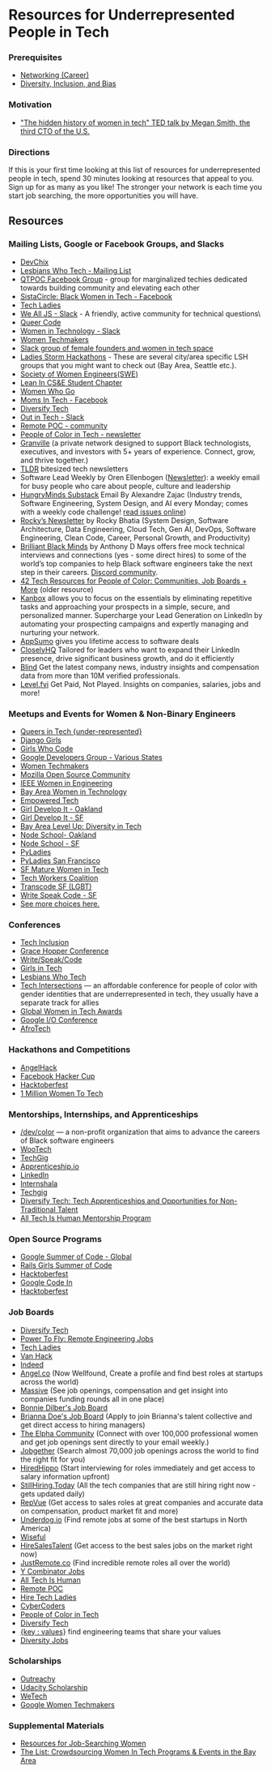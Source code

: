 # Resources for Underrepresented People in Tech

### Prerequisites

- [Networking (Career)](/career/networking-career.md)
- [Diversity, Inclusion, and Bias](/diversity-inclusion-bias/inclusion.md)

### Motivation

- ["The hidden history of women in tech" TED talk by Megan Smith, the third CTO of the U.S.](https://youtu.be/7YPlrs9-IVM)

### Directions

If this is your first time looking at this list of resources for underrepresented people in tech, spend 30 minutes looking at resources that appeal to you. Sign up for as many as you like! The stronger your network is each time you start job searching, the more opportunities you will have.

## Resources

### Mailing Lists, Google or Facebook Groups, and Slacks

- [DevChix](https://groups.google.com/forum/#!forum/devchix)
- [Lesbians Who Tech - Mailing List](https://lesbianswhotech.org/signup/)
- [QTPOC Facebook Group](https://www.facebook.com/groups/qtpocintech/?source_id=174517386668181) - group for marginalized techies dedicated towards building community and elevating each other
- [SistaCircle: Black Women in Tech - Facebook](https://www.facebook.com/groups/scbwit/)
- [Tech Ladies](https://www.hiretechladies.com/join)
- [We All JS - Slack](https://wealljs.org/) - A friendly, active community for technical questions\
- [Queer Code](https://queer-code.org/)
- [Women in Technology - Slack](https://witchat.github.io/)
- [Women Techmakers](https://www.womentechmakers.com/membership)
- [Slack group of female founders and women in tech space](https://slofile.com/slack/femalefounders)
- [Ladies Storm Hackathons](https://www.facebook.com/groups/LadiesStormHackathons) - These are several city/area specific LSH groups that you might want to check out (Bay Area, Seattle etc.).
- [Society of Women Engineers(SWE)](https://www.facebook.com/groups/441763142924061)
- [Lean In CS&E Student Chapter](https://www.facebook.com/groups/leanincsestudents)
- [Women Who Go](https://www.womenwhogo.org/)
- [Moms In Tech - Facebook](https://www.facebook.com/groups/momsintechgroup/)
- [Diversify Tech](https://www.diversifytech.com/)
- [Out in Tech - Slack](https://outintech.com/)
- [Remote POC - community](https://remotepoc.com/community/)
- [People of Color in Tech - newsletter](https://newsletter.peopleofcolorintech.com/)
- [Granville](https://joingranville.com/) (a private network designed to support Black technologists, executives, and investors with 5+ years of experience. Connect, grow, and thrive together.)
- [TLDR](https://tldr.tech/newsletters) bitesized tech newsletters
- Software Lead Weekly by Oren Ellenbogen ([Newsletter](https://softwareleadweekly.com/)): a weekly email for busy people who care about people, culture and leadership
- [HungryMinds Substack](https://hungrymindsdev.substack.com/) Email By Alexandre Zajac
(Industry trends, Software Engineering, System Design, and AI every Monday; comes with a weekly code challenge! [read issues online](https://softwareleadweekly.com/issues))
- [Rocky’s Newsletter](https://rockybhatia.substack.com/) by Rocky Bhatia
(System Design, Software Architecture, Data Engineering, Cloud Tech, Gen AI, DevOps, Software Engineering, Clean Code, Career, Personal Growth, and Productivity)
- [Brilliant Black Minds](https://karat.com/brilliant-black-minds/) by Anthony D Mays offers free mock technical interviews and connections (yes - some direct hires) to some of the world’s top companies to help Black software engineers take the next step in their careers. [Discord community](https://discord.com/invite/CUwh69axdE).
- [42 Tech Resources for People of Color: Communities, Job Boards + More](https://learntocodewith.me/posts/poc-tech-resources/) (older resource)
- [Kanbox](https://www.kanbox.io/) allows you to focus on the essentials by eliminating repetitive tasks and approaching your prospects in a simple, secure, and personalized manner. Supercharge your Lead Generation on LinkedIn by automating your prospecting campaigns and expertly managing and nurturing your network.
- [AppSumo](https://appsumo.com/) gives you lifetime access to software deals
- [CloselyHQ](https://closelyhq.com/) Tailored for leaders who want to expand their LinkedIn presence, drive significant business growth, and do it efficiently
- [Blind](https://www.teamblind.com/why-blind) Get the latest company news, industry insights and compensation data from more than 10M verified professionals.
- [Level.fyi](https://www.levels.fyi/) Get Paid, Not Played. Insights on companies, salaries, jobs and more!


### Meetups and Events for Women & Non-Binary Engineers

- [Queers in Tech {under-represented}](https://www.meetup.com/Queers-in-Tech-under-represented/)
- [Django Girls](https://djangogirls.org/)
- [Girls Who Code](https://girlswhocode.com/)
- [Google Developers Group - Various States](https://developers.google.com/programs/community/)
- [Women Techmakers](https://www.womentechmakers.com/india)
- [Mozilla Open Source Community](https://www.mozilla.org/en-US/moss/)
- [IEEE Women in Engineering](https://wie.ieee.org/events/)
- [Bay Area Women in Technology](https://www.meetup.com/Bay-Area-Women-in-Technology-Meetup/events/)
- [Empowered Tech](https://www.meetup.com/empowered-tech/events/)
- [Girl Develop It - Oakland](https://www.meetup.com/Girl-Develop-It-oakland/)
- [Girl Develop It - SF](https://www.meetup.com/Girl-Develop-It-San-Francisco/)
- [Bay Area Level Up: Diversity in Tech](https://www.meetup.com/Maven-Diversity-in-Tech-Women-Level-Up/events/)
- [Node School- Oakland](https://nodeschool.io/oakland/)
- [Node School - SF](https://nodeschool.io/sanfrancisco/)
- [PyLadies](https://www.pyladies.com/)
- [PyLadies San Francisco](https://www.meetup.com/PyLadiesSF/)
- [SF Mature Women in Tech](https://www.meetup.com/SFMatureWomeninTech/events/)
- [Tech Workers Coalition](https://techworkerscoalition.org/sf-bay-area/)
- [Transcode SF (LGBT)](https://www.meetup.com/TranscodeSF/)
- [Write Speak Code - SF](https://www.meetup.com/WriteSpeakCode-SFBay/)
- [See more choices here.](https://www.meetup.com/find/?allMeetups=false&keywords=women+tech&radius=5&userFreeform=San+Francisco%2C+CA&mcId=z94121&mcName=San+Francisco%2C+CA&sort=recommended&eventFilter=mysugg)

### Conferences

- [Tech Inclusion](https://techinclusion.co/)
- [Grace Hopper Conference](https://ghc.anitab.org/)
- [Write/Speak/Code](https://www.writespeakcode.com/#conference)
- [Girls in Tech](https://girlswhocode.com/locations)
- [Lesbians Who Tech](https://lesbianswhotech.org/)
- [Tech Intersections](https://techintersections.org/) — an affordable conference for people of color with gender identities that are underrepresented in tech, they usually have a separate track for allies
- [Global Women in Tech Awards](https://womeninitawards.com/)
- [Google I/O Conference](https://events.google.com/io/)
- [AfroTech](https://afrotech.com/)

### Hackathons and Competitions

- [AngelHack](https://angelhack.com/)
- [Facebook Hacker Cup](https://www.facebook.com/hackercup/)
- [Hacktoberfest](https://hacktoberfest.digitalocean.com/)
- [1 Million Women To Tech](https://www.facebook.com/1millionwomentotech/)

### Mentorships, Internships, and Apprenticeships

- [/dev/color](https://www.devcolor.org) — a non-profit organization that aims to advance the careers of Black software engineers
- [WooTech](https://wootechnology.github.io/Website/)
- [TechGig](https://www.techgig.com/)
- [Apprenticeship.io](https://www.apprenticeship.io/)
- [LinkedIn](https://www.linkedin.com/)
- [Internshala](https://internshala.com/)
- [Techgig](https://www.techgig.com/)
- [Diversify Tech: Tech Apprenticeships and Opportunities for Non-Traditional Talent](https://blog.diversifytech.com/tech-apprenticeships-and-opportunities-for-non-traditional-talent/?utm_source=early-talent.diversifytech.com)
- [All Tech Is Human Mentorship Program](https://alltechishuman.org/responsible-tech-mentorship-program)

### Open Source Programs

- [Google Summer of Code - Global](https://summerofcode.withgoogle.com/)
- [Rails Girls Summer of Code](https://railsgirlssummerofcode.org/)
- [Hacktoberfest](https://hacktoberfest.digitalocean.com/)
- [Google Code In](https://codein.withgoogle.com/archive/)
- [Hacktoberfest](https://hacktoberfest.digitalocean.com/)

### Job Boards

- [Diversify Tech](https://www.diversifytech.com/job-board)
- [Power To Fly: Remote Engineering Jobs](https://powertofly.com/)
- [Tech Ladies](https://www.hiretechladies.com/)
- [Van Hack](https://www.vanhack.com/)
- [Indeed](https://www.indeed.com/)
- [Angel.co](http://angel.co/) (Now Wellfound, Create a profile and find best roles at startups across the world)
- [Massive](https://usemassive.com/) (See job openings, compensation and get insight into companies funding rounds all in one place)
- [Bonnie Dilber's Job Board](https://bonnie.pallet.com/jobs)
- [Brianna Doe's Job Board](https://briannadoe.pallet.com/jobs) (Apply to join Brianna's talent collective and get direct access to hiring managers)
- [The Elpha Community](https://elpha.com/) (Connect with over 100,000 professional women and get job openings sent directly to your email weekly.)
- [Jobgether](https://jobgether.com/search-offers?meta.locations=622a65bd671f2c8b98faca15&sort=relevance) (Search almost 70,000 job openings across the world to find the right fit for you)
- [HiredHippo](https://hiredhippo.ai/) (Start interviewing for roles immediately and get access to salary information upfront)
- [StillHiring.Today](https://stillhiring.today/) (All the tech companies that are still hiring right now - gets updated daily)
- [RepVue](http://bit.ly/3XFrQCA) (Get access to sales roles at great companies and accurate data on compensation, product market fit and more)
- [Underdog.io](http://underdog.io/) (Find remote jobs at some of the best startups in North America)
- [Wiseful](https://www.wiseful.co/thelist)
- [HireSalesTalent](https://hiresalestalent.com/) (Get access to the best sales jobs on the market right now)
- [JustRemote.co](http://justremote.co/) (Find incredible remote roles all over the world)
- [Y Combinator Jobs](https://news.ycombinator.com/jobs)
- [All Tech Is Human](https://alltechishuman.org/responsible-tech-job-board)
- [Remote POC](https://remotepoc.com/search/)
- [Hire Tech Ladies](https://www.hiretechladies.com/jobs)
- [CyberCoders](https://www.cybercoders.com/)
- [People of Color in Tech](https://www.pocitjobs.com/)
- [Diversify Tech](https://www.diversifytech.com/job-board)
- [{key : values}](https://www.keyvalues.com/) find engineering teams that share your values
- [Diversity Jobs](https://www.diversityworking.com/)

### Scholarships

- [Outreachy](https://www.outreachy.org/docs/internship/)
- [Udacity Scholarship](https://www.udacity.com/scholarships)
- [WeTech](https://www.iie.org/Programs/WeTech)
- [Google Women Techmakers](https://www.womentechmakers.com/scholars)

### Supplemental Materials

- [Resources for Job-Searching Women](https://docs.google.com/document/d/1iEQbCe4f5YPoQm25ILGRq50kZZ3qqn44xwWtGi0CH0Y/edit)
- [The List: Crowdsourcing Women In Tech Programs & Events in the Bay Area](https://medium.com/@karenchurch/crowdsourcing-women-in-tech-programs-events-in-the-bay-area-b4de28233522)
